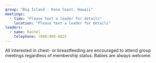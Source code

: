 ```yaml
---
group: "Big Island - Kona Coast, Hawaii"
meetings:
  - time: "Please text a leader for details"
    location: "Please text a leader for details"
leaders:
  - name: Rachel
    telephone: (808)909-8025
---
```

All interested in chest- or breastfeeding are encouraged to attend group meetings regardless of membership status. Babies are always welcome.